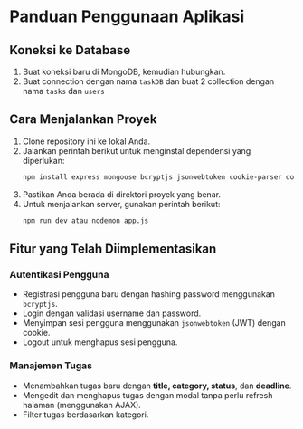 # Panduan Penggunaan Aplikasi

## Koneksi ke Database
1. Buat koneksi baru di MongoDB, kemudian hubungkan.
2. Buat connection dengan nama `taskDB` dan buat 2 collection dengan nama `tasks` dan `users`

## Cara Menjalankan Proyek
1. Clone repository ini ke lokal Anda.
2. Jalankan perintah berikut untuk menginstal dependensi yang diperlukan:
   ```sh
   npm install express mongoose bcryptjs jsonwebtoken cookie-parser dotenv ejs socket.io method-override 
   ```
3. Pastikan Anda berada di direktori proyek yang benar.
4. Untuk menjalankan server, gunakan perintah berikut:
   ```sh
   npm run dev atau nodemon app.js
   ```

## Fitur yang Telah Diimplementasikan

### Autentikasi Pengguna
- Registrasi pengguna baru dengan hashing password menggunakan `bcryptjs`.
- Login dengan validasi username dan password.
- Menyimpan sesi pengguna menggunakan `jsonwebtoken` (JWT) dengan cookie.
- Logout untuk menghapus sesi pengguna.

### Manajemen Tugas
- Menambahkan tugas baru dengan **title, category, status**, dan **deadline**.
- Mengedit dan menghapus tugas dengan modal tanpa perlu refresh halaman (menggunakan AJAX).
- Filter tugas berdasarkan kategori.


